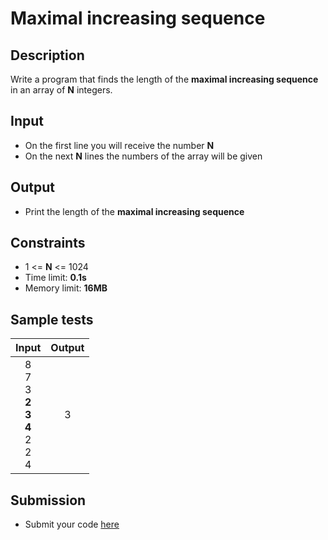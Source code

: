 # Maximal increasing sequence

## Description
Write a program that finds the length of the **maximal increasing sequence** in an array of **N** integers.

## Input
- On the first line you will receive the number **N**
- On the next **N** lines the numbers of the array will be given

## Output
- Print the length of the **maximal increasing sequence**

## Constraints
- 1 <= **N** <= 1024
- Time limit: **0.1s**
- Memory limit: **16MB**

## Sample tests

| Input                                         | Output |
|:---------------------------------------------:|:------:|
| 8<br>7<br>3<br>**2<br>3<br>4**<br>2<br>2<br>4 | 3      |

## Submission
- Submit your code [here](http://bgcoder.com/Contests/Compete/Index/315#3)
